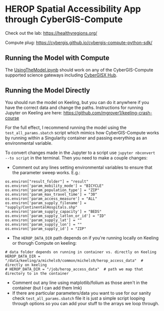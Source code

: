 # HEROP Spatial Accessibility App through CyberGIS-Compute

Check out the lab: https://healthyregions.org/

Compute plug: https://cybergis.github.io/cybergis-compute-python-sdk/


## Running the Model with Compute

The [UsingTheModel.ipynb](UsingTheModel.ipynb) should work on any of the CyberGIS-Compute supported science gateways including [CyberGISX Hub](https://cybergisxhub.cigi.illinois.edu/). 



## Running the Model Directly

You should run the model on Keeling, but you can do it anywhere if you have the correct data and change the paths. Instructions for running Jupyter on Keeling are here: https://github.com/mgrover1/keeling-crash-course

For the full effect, I recommend running the model using the `test_all_params.sbatch` script which mimics how CyberGIS-Compute works by running within a Singularity container and passing everything as an environmental variable. 

To convert changes made in the Jupyter to a script use `jupyter nbconvert --to script` in the terminal. Then you need to make a couple changes:

* Comment out any lines setting environmental variables to ensure that the parameter sweep works. E.g.:

```
os.environ["result_folder"] = "result"
os.environ['param_mobility_mode'] = "BICYCLE"
os.environ['param_population_type'] = "ZIP"
os.environ['param_max_travel_time'] = "30"
os.environ['param_access_measure'] = "ALL"
os.environ['param_supply_filename'] = "supply/ContinentalHospitals.shp"
os.environ['param_supply_capacity'] = "BEDS"
os.environ['param_supply_latlon_or_id'] = "ID"
os.environ['param_supply_lat'] = ""
os.environ['param_supply_lon'] = ""
os.environ['param_supply_id'] = "ZIP"
```

* The `HEROP_DATA_DIR` path depends on if you're running locally on Keeling or thorugh Compute on keeling:
```
# data folder depends on running in container vs. directly on Keeling
HEROP_DATA_DIR = "/data/keeling/a/michels9/common/michels9/herop_access_data"  # directly on keeling
# HEROP_DATA_DIR = "/job/herop_access_data"  # path we map that directory to in the container
```
* Comment out any line using matplotlib/folium as those aren't in the container (but I can add them lmk)
* If there are particular parameters/data you want to use for our sanity check `test_all_params.sbatch` file it is just a simple script looping through options so you can add your stuff to the arrays we loop through.